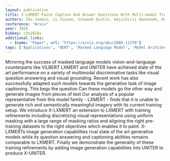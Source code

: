 ```yaml
---
layout: publication
title: X-LXMERT Paint Caption And Answer Questions With Multi-modal Transformers
authors: Cho Jaemin, Lu Jiasen, Schwenk Dustin, Hajishirzi Hannaneh, Kembhavi Aniruddha
conference: "Arxiv"
year: 2020
bibkey: cho2020x
additional_links:
  - {name: "Paper", url: "https://arxiv.org/abs/2009.11278"}
tags: ['Applications', 'BERT', 'Masked Language Model', 'Model Architecture', 'Multimodal Models', 'Pretraining Methods', 'Training Techniques', 'Transformer']
---
```

Mirroring the success of masked language models vision-and-language counterparts like ViLBERT LXMERT and UNITER have achieved state of the art performance on a variety of multimodal discriminative tasks like visual question answering and visual grounding. Recent work has also successfully adapted such models towards the generative task of image captioning. This begs the question Can these models go the other way and generate images from pieces of text Our analysis of a popular representative from this model family - LXMERT - finds that it is unable to generate rich and semantically meaningful imagery with its current training setup. We introduce X-LXMERT an extension to LXMERT with training refinements including discretizing visual representations using uniform masking with a large range of masking ratios and aligning the right pre-training datasets to the right objectives which enables it to paint. X-LXMERTs image generation capabilities rival state of the art generative models while its question answering and captioning abilities remains comparable to LXMERT. Finally we demonstrate the generality of these training refinements by adding image generation capabilities into UNITER to produce X-UNITER.
